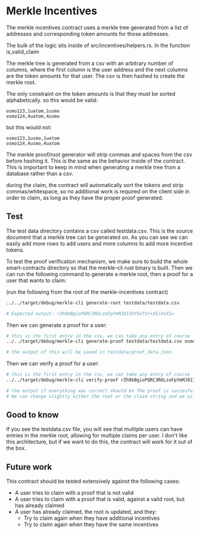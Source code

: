 # Merkle Incentives

The merkle incentives contract uses a merkle tree generated from a list of addresses and corresponding token amounts for those addresses.

The bulk of the logic sits inside of src/incentives/helpers.rs. In the function is_valid_claim

The merkle tree is generated from a csv with an arbitrary number of columns, where the first column is the user address and the next columns are the token amounts for that user. The csv is then hashed to create the merkle root.

The only constraint on the token amounts is that they must be sorted alphabetically. so this would be valid:

```
osmo123,1uatom,1usmo
osmo124,4uatom,4usmo
```

but this would not:

```
osmo123,1usmo,1uatom
osmo124,4usmo,4uatom
```

The merkle proof/root generator will strip commas and spaces from the csv before hashing it. This is the same as the behavior inside of the contract. This is important to keep in mind when generating a merkle tree from a database rather than a csv.

during the claim, the contract will automatically sort the tokens and strip commas/whitespace, so no additional work is required on the client side in order to claim, as long as they have the proper proof generated.

## Test

The test data directory contains a csv called testdata.csv. This is the source document that a merkle tree can be generated on. As you can see we can easily add more rows to add users and more columns to add more incentive tokens.

To test the proof verification mechanism, we make sure to build the whole smart-contracts directory so that the merkle-cli rust binary is built. Then we can run the following command to generate a merkle root, then a proof for a user that wants to claim:

(run the following from the root of the merkle-incentives contract)

```bash
../../target/debug/merkle-cli generate-root testdata/testdata.csv

# Expected output: rZh9kBgioPQRC3R6LzoFpYmMJ81IUY5nTVr+X5/OsXI=
```

Then we can generate a proof for a user:

```bash
# this is the first entry in the csv, we can take any entry of course
../../target/debug/merkle-cli generate-proof testdata/testdata.csv osmo10004ufcv2aln3vl8defyk9agv5kacrzpkyw5p47uosmo1uxyz testdata/proof_data.json

# the output of this will be saved in testdata/proof_data.json
```

Then we can verify a proof for a user:

```bash
# this is the first entry in the csv, we can take any entry of course
../../target/debug/merkle-cli verify-proof rZh9kBgioPQRC3R6LzoFpYmMJ81IUY5nTVr+X5/OsXI= osmo10004ufcv2aln3vl8defyk9agv5kacrzpkyw5p47uosmo1uxyz testdata/proof_data.json

# the output if everything was correct should be The proof is succesfully verified. Given data is present in the Merkle Tree
# We can change slightly either the root or the claim string and we will see that we don't get the proof verified
```

## Good to know

If you see the testdata.csv file, you will see that multiple users can have entries in the merkle root, allowing for multiple claims per user. I don't like this architecture, but if we want to do this, the contract will work for it out of the box.

## Future work

This contract should be tested extensively against the following cases:

- A user tries to claim with a proof that is not valid
- A user tries to claim with a proof that is valid, against a valid root, but has already claimed
- A user has already claimed, the root is updated, and they:
  - Try to claim again when they have additional incentives
  - Try to claim again when they have the same incentives
